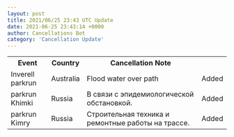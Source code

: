 ```yaml
---
layout: post
title: 2021/06/25 23:43 UTC Update
date: 2021-06-25 23:43:14 +0000
author: Cancellations Bot
category: 'Cancellation Update'
---
```


<div class='hscrollable'>
<table style='width: 100%'>
    <tr>
        <th>Event</th>
        <th>Country</th>
        <th>Cancellation Note</th>
        <th></th>
    </tr>
    <tr>
        <td>Inverell parkrun</td>
        <td>Australia</td>
        <td>Flood water over path</td>
        <td>Added</td>
    </tr>
    <tr>
        <td>parkrun Khimki</td>
        <td>Russia</td>
        <td>В связи с эпидемиологической обстановкой.</td>
        <td>Added</td>
    </tr>
    <tr>
        <td>parkrun Kimry</td>
        <td>Russia</td>
        <td>Строительная техника и ремонтные работы на трассе.</td>
        <td>Added</td>
    </tr>
</table>
</div>
